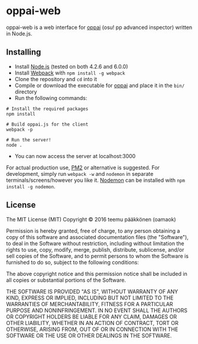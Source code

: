 # oppai-web

oppai-web is a web interface for [oppai](https://github.com/Francesco149/oppai) (osu! pp advanced inspector) written in Node.js.

## Installing

 - Install [Node.js](https://nodejs.org/) (tested on both 4.2.6 and 6.0.0)
 - Install [Webpack](https://webpack.github.io/) with `npm install -g webpack`
 - Clone the repository and `cd` into it
 - Compile or download the executable for [oppai](https://github.com/Francesco149/oppai) and place it in the `bin/` directory
 - Run the following commands:
```
# Install the required packages
npm install

# Build oppai.js for the client
webpack -p

# Run the server!
node .
```
 - You can now access the server at localhost:3000

For actual production use, [PM2](https://github.com/Unitech/pm2) or alternative is suggested.
For development, simply run `webpack -w` and `nodemon` in separate terminals/screens/however you like it. [Nodemon](http://nodemon.io/) can be installed with `npm install -g nodemon`.

## License

The MIT License (MIT)
Copyright &copy; 2016 teemu pääkkönen (oamaok)

Permission is hereby granted, free of charge, to any person obtaining a copy of this software and associated documentation files (the "Software"), to deal in the Software without restriction, including without limitation the rights to use, copy, modify, merge, publish, distribute, sublicense, and/or sell copies of the Software, and to permit persons to whom the Software is furnished to do so, subject to the following conditions:

The above copyright notice and this permission notice shall be included in all copies or substantial portions of the Software.

THE SOFTWARE IS PROVIDED "AS IS", WITHOUT WARRANTY OF ANY KIND, EXPRESS OR IMPLIED, INCLUDING BUT NOT LIMITED TO THE WARRANTIES OF MERCHANTABILITY, FITNESS FOR A PARTICULAR PURPOSE AND NONINFRINGEMENT. IN NO EVENT SHALL THE AUTHORS OR COPYRIGHT HOLDERS BE LIABLE FOR ANY CLAIM, DAMAGES OR OTHER LIABILITY, WHETHER IN AN ACTION OF CONTRACT, TORT OR OTHERWISE, ARISING FROM, OUT OF OR IN CONNECTION WITH THE SOFTWARE OR THE USE OR OTHER DEALINGS IN THE SOFTWARE.